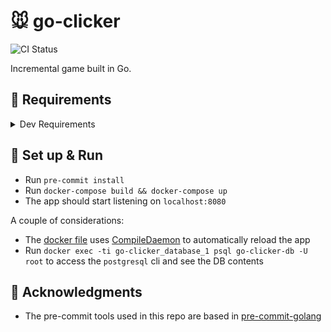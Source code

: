 # :mouse: go-clicker

![CI Status](https://github.com/rusito-23/go-clicker/actions/workflows/continous_integration.yml/badge.svg)

Incremental game built in Go.

## :memo: Requirements


<details>
    <summary>Dev Requirements</summary>

- [golangci-lint](https://golangci-lint.run/usage/install/#local-installation)
- [pre-commit](https://pre-commit.com/#installation)
- [docker](https://docs.docker.com/get-docker/)
- go 1.16

</details>

## :wrench: Set up & Run

- Run `pre-commit install`
- Run `docker-compose build && docker-compose up`
- The app should start listening on `localhost:8080`

A couple of considerations:

- The [docker file](./Dockerfile) uses [CompileDaemon](github.com/githubnemo/CompileDaemon) to automatically reload the app
- Run `docker exec -ti go-clicker_database_1 psql go-clicker-db -U root` to access the `postgresql` cli and see the DB contents

## :tada: Acknowledgments

- The pre-commit tools used in this repo are based in [pre-commit-golang](https://github.com/dnephin/pre-commit-golang)
